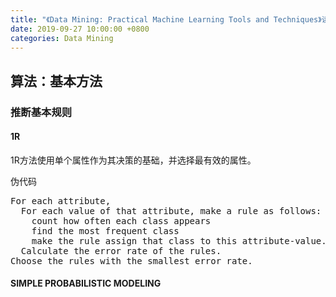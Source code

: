 ```yaml
---
title: "《Data Mining: Practical Machine Learning Tools and Techniques》读书笔记"
date: 2019-09-27 10:00:00 +0800
categories: Data Mining
---
```



## 算法：基本方法
### 推断基本规则
#### 1R

1R方法使用单个属性作为其决策的基础，并选择最有效的属性。

伪代码
<pre>
For each attribute,
  For each value of that attribute, make a rule as follows:
    count how often each class appears
    find the most frequent class
    make the rule assign that class to this attribute-value.
  Calculate the error rate of the rules.
Choose the rules with the smallest error rate.
</pre>

#### SIMPLE PROBABILISTIC MODELING


